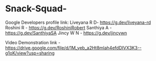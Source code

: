 # Snack-Squad-

Google Developers profile link:
   Liveyana R D- https://g.dev/liveyana-rd
   Roshini R - https://g.dev/RoshiniRobert
   Santhiya A - https://g.dev/SanthiyaSA
   Jincy W N - https://g.dev/jincywn

Video Demonstration link - https://drive.google.com/file/d/1M_yeb_a2Ht8mlah4efdDIVX3K3--g1oK/view?usp=sharing

